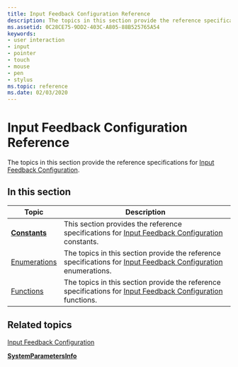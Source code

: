 ```yaml
---
title: Input Feedback Configuration Reference
description: The topics in this section provide the reference specifications for Input Feedback Configuration.
ms.assetid: 0C28CE75-9DD2-403C-A805-88B525765A54
keywords:
- user interaction
- input
- pointer
- touch
- mouse
- pen
- stylus
ms.topic: reference
ms.date: 02/03/2020
---
```


# Input Feedback Configuration Reference

The topics in this section provide the reference specifications for [Input Feedback Configuration](input-feedback-configuration-portal.md).

## In this section



| Topic                                       | Description                                                                                                                                                          |
|---------------------------------------------|----------------------------------------------------------------------------------------------------------------------------------------------------------------------|
| [**Constants**](constants.md)<br/>   | This section provides the reference specifications for [Input Feedback Configuration](input-feedback-configuration-portal.md) constants.<br/>                 |
| [Enumerations](enumerations.md)<br/> | The topics in this section provide the reference specifications for [Input Feedback Configuration](input-feedback-configuration-portal.md) enumerations.<br/> |
| [Functions](functions.md)<br/>       | The topics in this section provide the reference specifications for [Input Feedback Configuration](input-feedback-configuration-portal.md) functions.<br/>    |



 

## Related topics

<dl> <dt>

[Input Feedback Configuration](input-feedback-configuration-portal.md)
</dt> <dt>

[**SystemParametersInfo**](/windows/win32/api/winuser/nf-winuser-systemparametersinfoa)
</dt> </dl>

 

